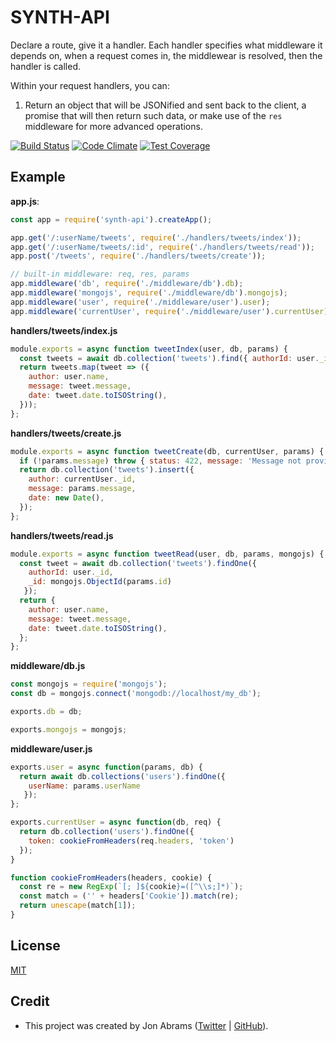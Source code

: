 # SYNTH-API

Declare a route, give it a handler. Each handler specifies what middleware it depends on, when a request comes in, the middlewear is resolved, then the handler is called.

Within your request handlers, you can:
1. Return an object that will be JSONified and sent back to the client, a promise that will then return such data, or make use of the `res` middleware for more advanced operations.

[![Build Status](https://travis-ci.org/JonAbrams/synth-api.svg)](https://travis-ci.org/JonAbrams/synth-api)
[![Code Climate](https://codeclimate.com/github/JonAbrams/synth-api.png)](https://codeclimate.com/github/JonAbrams/synth-api)
[![Test Coverage](https://codeclimate.com/github/JonAbrams/synth-api/coverage.png)](https://codeclimate.com/github/JonAbrams/synth-api)

## Example

**app.js**:

```javascript
const app = require('synth-api').createApp();

app.get('/:userName/tweets', require('./handlers/tweets/index'));
app.get('/:userName/tweets/:id', require('./handlers/tweets/read'));
app.post('/tweets', require('./handlers/tweets/create'));

// built-in middleware: req, res, params
app.middleware('db', require('./middleware/db').db);
app.middleware('mongojs', require('./middleware/db').mongojs);
app.middleware('user', require('./middleware/user').user);
app.middleware('currentUser', require('./middleware/user').currentUser);
```

**handlers/tweets/index.js**

```javascript
module.exports = async function tweetIndex(user, db, params) {
  const tweets = await db.collection('tweets').find({ authorId: user._id }).limit(params.offset || 30)
  return tweets.map(tweet => ({
    author: user.name,
    message: tweet.message,
    date: tweet.date.toISOString(),
  }));
};
```

**handlers/tweets/create.js**

```javascript
module.exports = async function tweetCreate(db, currentUser, params) {
  if (!params.message) throw { status: 422, message: 'Message not provided' };
  return db.collection('tweets').insert({
    author: currentUser._id,
    message: params.message,
    date: new Date(),
  });
};
```

**handlers/tweets/read.js**
```javascript
module.exports = async function tweetRead(user, db, params, mongojs) {
  const tweet = await db.collection('tweets').findOne({ 
    authorId: user._id, 
    _id: mongojs.ObjectId(params.id)
   });
  return {
    author: user.name,
    message: tweet.message,
    date: tweet.date.toISOString(),
  };
};
```

**middleware/db.js**

```javascript
const mongojs = require('mongojs');
const db = mongojs.connect('mongodb://localhost/my_db');

exports.db = db;

exports.mongojs = mongojs;
```

**middleware/user.js**

```javascript
exports.user = async function(params, db) {
  return await db.collections('users').findOne({
    userName: params.userName
   });
};

exports.currentUser = async function(db, req) {
  return db.collection('users').findOne({
    token: cookieFromHeaders(req.headers, 'token')
  });
}

function cookieFromHeaders(headers, cookie) {
  const re = new RegExp(`[; ]${cookie}=([^\\s;]*)`);
  const match = ('' + headers['Cookie']).match(re);
  return unescape(match[1]);
}
```

## License

[MIT](https://github.com/JonAbrams/synth-api/blob/master/LICENSE)

## Credit

- This project was created by Jon Abrams ([Twitter](https://twitter.com/JonathanAbrams) | [GitHub](https://github.com/JonAbrams)).
